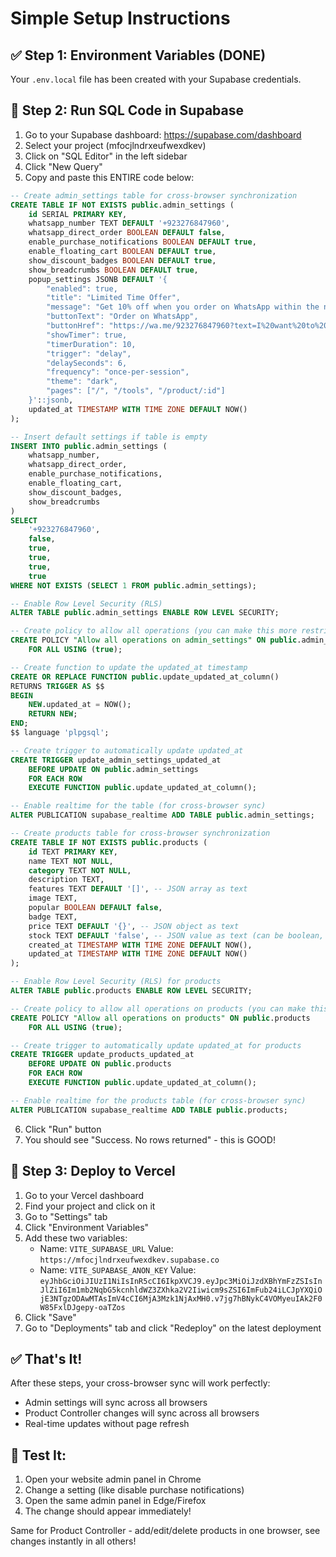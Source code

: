 # Simple Setup Instructions

## ✅ Step 1: Environment Variables (DONE)
Your `.env.local` file has been created with your Supabase credentials.

## 📝 Step 2: Run SQL Code in Supabase

1. Go to your Supabase dashboard: https://supabase.com/dashboard
2. Select your project (mfocjlndrxeufwexdkev)
3. Click on "SQL Editor" in the left sidebar
4. Click "New Query"
5. Copy and paste this ENTIRE code below:

```sql
-- Create admin_settings table for cross-browser synchronization
CREATE TABLE IF NOT EXISTS public.admin_settings (
    id SERIAL PRIMARY KEY,
    whatsapp_number TEXT DEFAULT '+923276847960',
    whatsapp_direct_order BOOLEAN DEFAULT false,
    enable_purchase_notifications BOOLEAN DEFAULT true,
    enable_floating_cart BOOLEAN DEFAULT true,
    show_discount_badges BOOLEAN DEFAULT true,
    show_breadcrumbs BOOLEAN DEFAULT true,
    popup_settings JSONB DEFAULT '{
        "enabled": true,
        "title": "Limited Time Offer",
        "message": "Get 10% off when you order on WhatsApp within the next 10 minutes.",
        "buttonText": "Order on WhatsApp",
        "buttonHref": "https://wa.me/923276847960?text=I%20want%20to%20claim%20the%20limited%20time%20offer",
        "showTimer": true,
        "timerDuration": 10,
        "trigger": "delay",
        "delaySeconds": 6,
        "frequency": "once-per-session",
        "theme": "dark",
        "pages": ["/", "/tools", "/product/:id"]
    }'::jsonb,
    updated_at TIMESTAMP WITH TIME ZONE DEFAULT NOW()
);

-- Insert default settings if table is empty
INSERT INTO public.admin_settings (
    whatsapp_number,
    whatsapp_direct_order,
    enable_purchase_notifications,
    enable_floating_cart,
    show_discount_badges,
    show_breadcrumbs
) 
SELECT 
    '+923276847960',
    false,
    true,
    true,
    true,
    true
WHERE NOT EXISTS (SELECT 1 FROM public.admin_settings);

-- Enable Row Level Security (RLS)
ALTER TABLE public.admin_settings ENABLE ROW LEVEL SECURITY;

-- Create policy to allow all operations (you can make this more restrictive based on your needs)
CREATE POLICY "Allow all operations on admin_settings" ON public.admin_settings
    FOR ALL USING (true);

-- Create function to update the updated_at timestamp
CREATE OR REPLACE FUNCTION public.update_updated_at_column()
RETURNS TRIGGER AS $$
BEGIN
    NEW.updated_at = NOW();
    RETURN NEW;
END;
$$ language 'plpgsql';

-- Create trigger to automatically update updated_at
CREATE TRIGGER update_admin_settings_updated_at
    BEFORE UPDATE ON public.admin_settings
    FOR EACH ROW
    EXECUTE FUNCTION public.update_updated_at_column();

-- Enable realtime for the table (for cross-browser sync)
ALTER PUBLICATION supabase_realtime ADD TABLE public.admin_settings;

-- Create products table for cross-browser synchronization
CREATE TABLE IF NOT EXISTS public.products (
    id TEXT PRIMARY KEY,
    name TEXT NOT NULL,
    category TEXT NOT NULL,
    description TEXT,
    features TEXT DEFAULT '[]', -- JSON array as text
    image TEXT,
    popular BOOLEAN DEFAULT false,
    badge TEXT,
    price TEXT DEFAULT '{}', -- JSON object as text
    stock TEXT DEFAULT 'false', -- JSON value as text (can be boolean, number, or string)
    created_at TIMESTAMP WITH TIME ZONE DEFAULT NOW(),
    updated_at TIMESTAMP WITH TIME ZONE DEFAULT NOW()
);

-- Enable Row Level Security (RLS) for products
ALTER TABLE public.products ENABLE ROW LEVEL SECURITY;

-- Create policy to allow all operations on products (you can make this more restrictive based on your needs)
CREATE POLICY "Allow all operations on products" ON public.products
    FOR ALL USING (true);

-- Create trigger to automatically update updated_at for products
CREATE TRIGGER update_products_updated_at
    BEFORE UPDATE ON public.products
    FOR EACH ROW
    EXECUTE FUNCTION public.update_updated_at_column();

-- Enable realtime for the products table (for cross-browser sync)
ALTER PUBLICATION supabase_realtime ADD TABLE public.products;
```

6. Click "Run" button
7. You should see "Success. No rows returned" - this is GOOD!

## 🚀 Step 3: Deploy to Vercel

1. Go to your Vercel dashboard
2. Find your project and click on it
3. Go to "Settings" tab
4. Click "Environment Variables" 
5. Add these two variables:
   - Name: `VITE_SUPABASE_URL` Value: `https://mfocjlndrxeufwexdkev.supabase.co`
   - Name: `VITE_SUPABASE_ANON_KEY` Value: `eyJhbGciOiJIUzI1NiIsInR5cCI6IkpXVCJ9.eyJpc3MiOiJzdXBhYmFzZSIsInJlZiI6Im1mb2NqbG5kcnhldWZ3ZXhka2V2Iiwicm9sZSI6ImFub24iLCJpYXQiOjE3NTgzODAwMTAsImV4cCI6MjA3Mzk1NjAxMH0.v7jg7hBNykC4VOMyeuIAk2F0W85FxlDJgepy-oaTZos`
6. Click "Save"
7. Go to "Deployments" tab and click "Redeploy" on the latest deployment

## ✅ That's It!

After these steps, your cross-browser sync will work perfectly:

- Admin settings will sync across all browsers
- Product Controller changes will sync across all browsers
- Real-time updates without page refresh

## 🧪 Test It:

1. Open your website admin panel in Chrome
2. Change a setting (like disable purchase notifications)
3. Open the same admin panel in Edge/Firefox
4. The change should appear immediately!

Same for Product Controller - add/edit/delete products in one browser, see changes instantly in all others!
